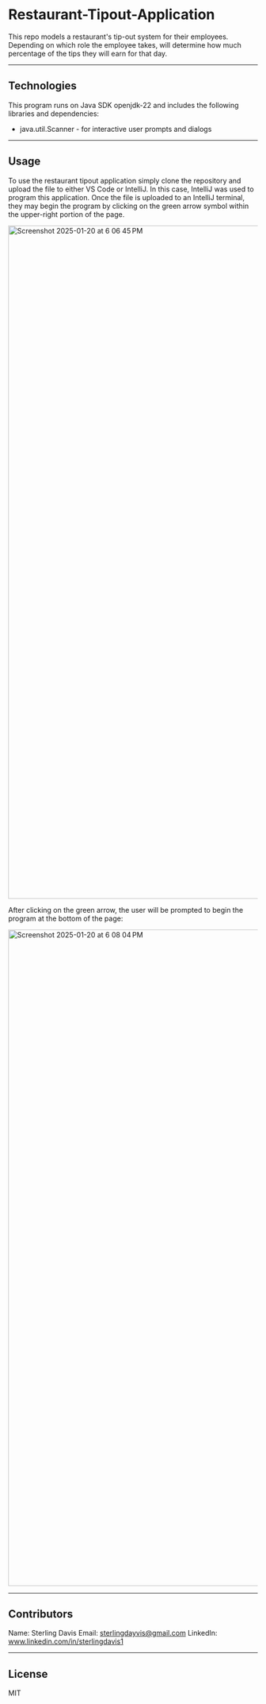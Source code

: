 # Restaurant-Tipout-Application
This repo models a restaurant's tip-out system for their employees. Depending on which role the employee takes, will determine how much percentage of the tips they will earn for that day. 

---

## Technologies 

This program runs on Java SDK openjdk-22 and includes the following libraries and dependencies:

* java.util.Scanner - for interactive user prompts and dialogs 

---

## Usage 

To use the restaurant tipout application simply clone the repository and upload the file to either VS Code or IntelliJ. In this case, IntelliJ was used to program this application. Once the file is uploaded to an IntelliJ terminal, they may begin the program by clicking on the green arrow symbol within the upper-right portion of the page. 


<img width="1356" alt="Screenshot 2025-01-20 at 6 06 45 PM" src="https://github.com/user-attachments/assets/2855bf22-cbb4-42a8-852f-75d6ae7af6e6" />


After clicking on the green arrow, the user will be prompted to begin the program at the bottom of the page: 


<img width="1322" alt="Screenshot 2025-01-20 at 6 08 04 PM" src="https://github.com/user-attachments/assets/20163805-d926-441c-b244-e03ad8158ba6" />



---

## Contributors

Name: Sterling Davis 
Email: sterlingdayvis@gmail.com
LinkedIn: www.linkedin.com/in/sterlingdavis1

---

## License

MIT

